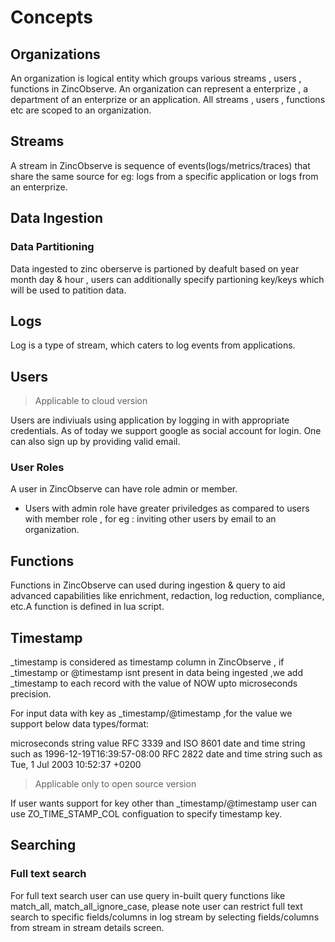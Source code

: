 # Concepts

## Organizations
An organization is logical entity which groups various streams , users , functions in ZincObserve. An organization can represent a enterprize , a department of an enterprize or an application. All streams , users , functions etc are scoped to an organization.

## Streams
A stream in ZincObserve is sequence of events(logs/metrics/traces) that share the same source for eg: logs from a specific application or logs from an enterprize.

## Data Ingestion

### Data Partitioning
Data ingested to zinc oberserve is partioned by deafult based on year month day & hour , users can additionally specify partioning key/keys which will be used to patition data. 

## Logs
Log is a type of stream, which caters to log events from applications.

## Users
> Applicable to cloud version

Users are indiviuals using application by logging in with appropriate credentials. As of today we support google as social account for login. One can also sign up by providing valid email. 

### User Roles
A user in ZincObserve can have role admin or member.

- Users with admin role have greater priviledges as compared to users with member role , for eg : inviting other users by email to an organization.

## Functions

Functions in ZincObserve can used during ingestion & query to aid advanced capabilities like enrichment, redaction, log reduction, compliance, etc.A function is defined in lua script.

## Timestamp

_timestamp is considered as timestamp column in ZincObserve , if _timestamp or @timestamp isnt present in data being ingested ,we add _timestamp to each record with the value of NOW upto microseconds precision.

For input data with key as _timestamp/@timestamp ,for the value we support below data types/format:

microseconds
string value
RFC 3339 and ISO 8601 date and time string such as 1996-12-19T16:39:57-08:00
RFC 2822 date and time string such as Tue, 1 Jul 2003 10:52:37 +0200

> Applicable only to open source version

If user wants support for key other than _timestamp/@timestamp user can use ZO_TIME_STAMP_COL configuation to specify timestamp key.

## Searching
### Full text search
For full text search user can use query in-built query functions like match_all, match_all_ignore_case, please note user can restrict full text search to specific fields/columns in log stream by selecting fields/columns from stream in stream details screen.
